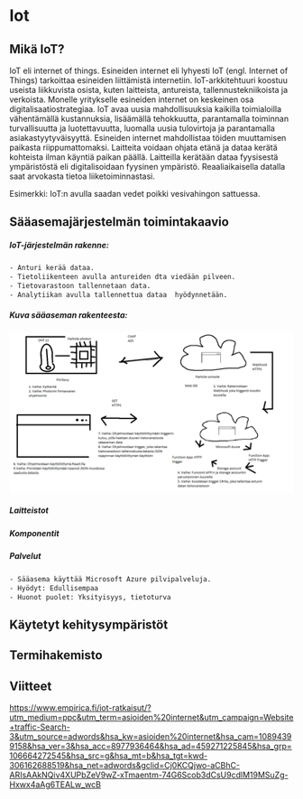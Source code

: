 #  Iot

## Mikä IoT?
IoT eli internet of things.
Esineiden internet eli lyhyesti IoT (engl. Internet of Things) tarkoittaa esineiden liittämistä internetiin.
IoT-arkkitehtuuri koostuu useista liikkuvista osista, kuten laitteista, antureista, tallennustekniikoista ja verkoista.
Monelle yritykselle esineiden internet on keskeinen osa digitalisaatiostrategiaa. IoT avaa uusia mahdollisuuksia kaikilla toimialoilla vähentämällä kustannuksia, lisäämällä tehokkuutta, parantamalla toiminnan turvallisuutta ja luotettavuutta, luomalla uusia tulovirtoja ja parantamalla asiakastyytyväisyyttä.
Esineiden internet mahdollistaa töiden muuttamisen paikasta riippumattomaksi. Laitteita voidaan ohjata etänä ja dataa kerätä kohteista ilman käyntiä paikan päällä.
Laitteilla kerätään dataa fyysisestä ympäristöstä eli digitalisoidaan fyysinen ympäristö. Reaaliaikaisella datalla saat arvokasta tietoa liiketoiminnastasi.

Esimerkki: IoT:n avulla saadan vedet poikki vesivahingon sattuessa.

## Sääasemajärjestelmän toimintakaavio
##### IoT-järjestelmän rakenne:
```
- Anturi kerää dataa.
- Tietoliikenteen avulla antureiden dta viedään pilveen.
- Tietovarastoon tallennetaan data.
- Analytiikan avulla tallennettua dataa  hyödynnetään.
```

##### Kuva sääaseman rakenteesta:
![Kuva3](PlanA.png)

##### Laitteistot

##### Komponentit

##### Palvelut
```
- Sääasema käyttää Microsoft Azure pilvipalveluja.
- Hyödyt: Edullisempaa
- Huonot puolet: Yksityisyys, tietoturva
```

## Käytetyt kehitysympäristöt

## Termihakemisto

## Viitteet
https://www.empirica.fi/iot-ratkaisut/?utm_medium=ppc&utm_term=asioiden%20internet&utm_campaign=Website+traffic-Search-3&utm_source=adwords&hsa_kw=asioiden%20internet&hsa_cam=10894399158&hsa_ver=3&hsa_acc=8977936464&hsa_ad=459271225845&hsa_grp=106664272545&hsa_src=g&hsa_mt=b&hsa_tgt=kwd-306162688519&hsa_net=adwords&gclid=Cj0KCQjwo-aCBhC-ARIsAAkNQiv4XUPbZeV9wZ-xTmaentm-74G6Scob3dCsU9cdlM19MSuZg-Hxwx4aAg6TEALw_wcB